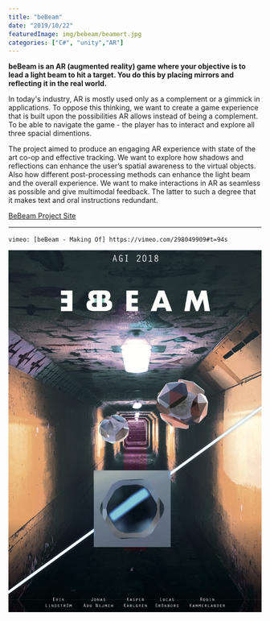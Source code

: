 ```yaml
---
title: "beBeam"
date: "2019/10/22"
featuredImage: img/bebeam/beamert.jpg
categories: ["C#", "unity","AR"]
---
```


**beBeam is an AR (augmented reality) game where your objective is to lead a light beam to hit a target. You do this by placing mirrors and reflecting it in the real world.**

In today's industry, AR is mostly used only as a complement or a gimmick in applications. To oppose this thinking, we want to create a game experience that is built upon the possibilities AR allows instead of being a complement. To be able to navigate the game - the player has to interact and explore all three spacial dimentions.

The project aimed to produce an engaging AR experience with state of the art co-op and effective tracking. We want to explore how shadows and reflections can enhance the user’s spatial awareness to the virtual objects. Also how different post-processing methods can enhance the light beam and the overall experience.
We want to make interactions in AR as seamless as possible and give multimodal feedback. The latter to such a degree that it makes text and oral instructions redundant.

[BeBeam Project Site](https://kasperii.github.io/beBeam/)

***

`vimeo: [beBeam - Making Of] https://vimeo.com/298049909#t=94s`

![beBeam Poster](img/bebeam/poster.png)

